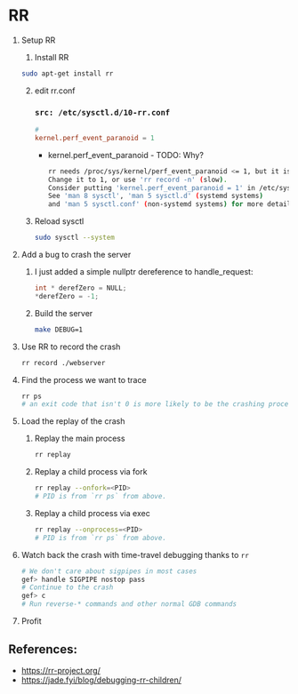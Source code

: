 # RR
1. Setup RR
    1. Install RR
    ```bash
    sudo apt-get install rr
    ```
    2. edit rr.conf
        ### **`src: /etc/sysctl.d/10-rr.conf`**
        ```conf 
        # 
        kernel.perf_event_paranoid = 1
        ```
        - kernel.perf_event_paranoid - TODO: Why?
            ```bash
            rr needs /proc/sys/kernel/perf_event_paranoid <= 1, but it is 2.
            Change it to 1, or use 'rr record -n' (slow).
            Consider putting 'kernel.perf_event_paranoid = 1' in /etc/sysctl.d/10-rr.conf.
            See 'man 8 sysctl', 'man 5 sysctl.d' (systemd systems)
            and 'man 5 sysctl.conf' (non-systemd systems) for more details.
            ```
    3. Reload sysctl
        ```bash
        sudo sysctl --system
        ```

2. Add a bug to crash the server
    1. I just added a simple nullptr dereference to handle_request:
        ```c
        int * derefZero = NULL;
        *derefZero = -1;
        ```

    2. Build the server
        ```bash
        make DEBUG=1
        ```
3. Use RR to record the crash
    ```bash
    rr record ./webserver
    ```
4. Find the process we want to trace
    ```bash
    rr ps
    # an exit code that isn't 0 is more likely to be the crashing process
    ```

5. Load the replay of the crash
    1. Replay the main process
        ```bash
        rr replay
        ```
    2. Replay a child process via fork
        ```bash
        rr replay --onfork=<PID>
        # PID is from `rr ps` from above.
        ```
    3. Replay a child process via exec
        ```bash
        rr replay --onprocess=<PID>
        # PID is from `rr ps` from above.
        ```
6. Watch back the crash with time-travel debugging thanks to `rr`
    ```bash
    # We don't care about sigpipes in most cases
    gef> handle SIGPIPE nostop pass
    # Continue to the crash
    gef> c
    # Run reverse-* commands and other normal GDB commands
    ```
7. Profit

## References:
- https://rr-project.org/
- https://jade.fyi/blog/debugging-rr-children/